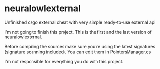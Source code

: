 # neuralowlexternal
Unfinished csgo external cheat with very simple ready-to-use external api

I'm not going to finish this project. This is the first and the last version of neuralowlexternal.

Before compiling the sources make sure you're using the latest signatures (signature scanning included). 
You can edit them in PointersManager.cs

I'm not responsible for everything you do with this project.
